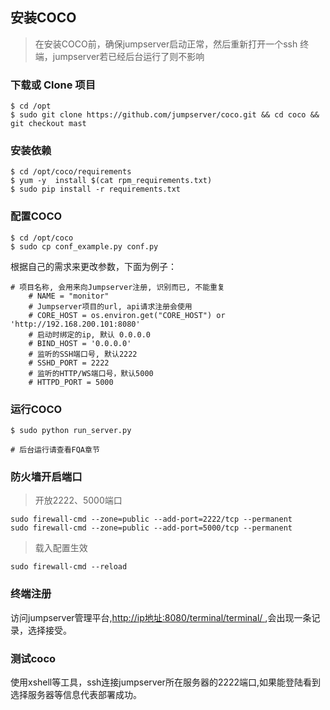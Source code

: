 ## 安装COCO

> 在安装COCO前，确保jumpserver启动正常，然后重新打开一个ssh 终端，jumpserver若已经后台运行了则不影响

### 下载或 Clone 项目

```
$ cd /opt
$ sudo git clone https://github.com/jumpserver/coco.git && cd coco && git checkout mast
```

### 安装依赖

```
$ cd /opt/coco/requirements
$ yum -y  install $(cat rpm_requirements.txt)
$ sudo pip install -r requirements.txt
```

### 配置COCO

```
$ cd /opt/coco
$ sudo cp conf_example.py conf.py
```

根据自己的需求来更改参数，下面为例子：

```
# 项目名称, 会用来向Jumpserver注册, 识别而已, 不能重复
    # NAME = "monitor"
    # Jumpserver项目的url, api请求注册会使用
    # CORE_HOST = os.environ.get("CORE_HOST") or 'http://192.168.200.101:8080'
    # 启动时绑定的ip, 默认 0.0.0.0
    # BIND_HOST = '0.0.0.0'
    # 监听的SSH端口号, 默认2222
    # SSHD_PORT = 2222
    # 监听的HTTP/WS端口号，默认5000
    # HTTPD_PORT = 5000
```

### 运行COCO

```
$ sudo python run_server.py

# 后台运行请查看FQA章节
```

### 防火墙开启端口

> 开放2222、5000端口

```
sudo firewall-cmd --zone=public --add-port=2222/tcp --permanent
sudo firewall-cmd --zone=public --add-port=5000/tcp --permanent
```

> 载入配置生效

```
sudo firewall-cmd --reload
```

### 终端注册

访问jumpserver管理平台,[http://ip地址:8080/terminal/terminal/ ](http://ip地址:8080/terminal/terminal/ ),会出现一条记录，选择接受。

### 测试coco

使用xshell等工具，ssh连接jumpserver所在服务器的2222端口,如果能登陆看到选择服务器等信息代表部署成功。

